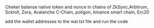 Cheker balanse native token and nonce in chains of ZkSync,Arbitrum, Sckroll, Zora, Avalanche C-Chain, poligon, binance smart chain, Erc20

add the wallet addresses to the wal.txt file and run the code
